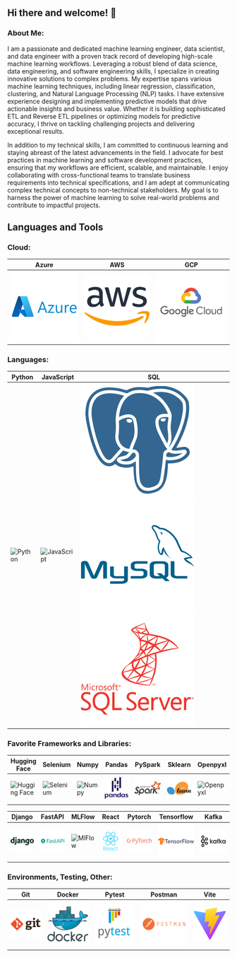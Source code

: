 ## Hi there and welcome! 👋

### About Me:
I am a passionate and dedicated machine learning engineer, data scientist, and data engineer with a proven track record of developing high-scale machine learning workflows. Leveraging a robust blend of data science, data engineering, and software engineering skills, I specialize in creating innovative solutions to complex problems. My expertise spans various machine learning techniques, including linear regression, classification, clustering, and Natural Language Processing (NLP) tasks. I have extensive experience designing and implementing predictive models that drive actionable insights and business value. Whether it is building sophisticated ETL and Reverse ETL pipelines or optimizing models for predictive accuracy, I thrive on tackling challenging projects and delivering exceptional results.

In addition to my technical skills, I am committed to continuous learning and staying abreast of the latest advancements in the field. I advocate for best practices in machine learning and software development practices, ensuring that my workflows are efficient, scalable, and maintainable. I enjoy collaborating with cross-functional teams to translate business requirements into technical specifications, and I am adept at communicating complex technical concepts to non-technical stakeholders. My goal is to harness the power of machine learning to solve real-world problems and contribute to impactful projects.

## Languages and Tools

### Cloud:
| &nbsp;&nbsp;&nbsp;Azure&nbsp;&nbsp;&nbsp; | &nbsp;&nbsp;&nbsp;AWS&nbsp;&nbsp;&nbsp; | &nbsp;&nbsp;&nbsp;&nbsp;&nbsp;&nbsp;GCP&nbsp;&nbsp;&nbsp;&nbsp;&nbsp;&nbsp; |
|-------|-----|-----|
|![Azure](https://github.com/devicons/devicon/blob/master/icons/azure/azure-original-wordmark.svg) | ![AWS](https://github.com/devicons/devicon/blob/master/icons/amazonwebservices/amazonwebservices-original-wordmark.svg) | ![GCP](https://github.com/devicons/devicon/blob/master/icons/googlecloud/googlecloud-original-wordmark.svg) |

### Languages:
| Python | JavaScript |  &nbsp;&nbsp;&nbsp;SQL&nbsp;&nbsp;&nbsp;  |
|--------|------------|-------------------------------------------|
| ![Python](https://cdn.jsdelivr.net/gh/devicons/devicon/icons/python/python-original.svg) | ![JavaScript](https://cdn.jsdelivr.net/gh/devicons/devicon/icons/javascript/javascript-original.svg)                    | ![SQL](https://github.com/devicons/devicon/blob/master/icons/postgresql/postgresql-plain.svg) ![SQL](https://github.com/devicons/devicon/blob/master/icons/mysql/mysql-plain-wordmark.svg) ![SQL](https://github.com/devicons/devicon/blob/master/icons/microsoftsqlserver/microsoftsqlserver-plain-wordmark.svg)

### Favorite Frameworks and Libraries:

| Hugging Face | Selenium | Numpy | Pandas | PySpark | Sklearn | Openpyxl |
|--------------|----------|-------|--------|---------|---------|----------|
| ![Hugging Face](https://huggingface.co/front/assets/huggingface_logo-noborder.svg) | ![Selenium](https://cdn.jsdelivr.net/gh/devicons/devicon/icons/selenium/selenium-original.svg) | ![Numpy](https://cdn.jsdelivr.net/gh/devicons/devicon/icons/numpy/numpy-original.svg) | ![Pandas](https://github.com/devicons/devicon/blob/master/icons/pandas/pandas-original-wordmark.svg) | ![Spark](https://github.com/devicons/devicon/blob/master/icons/apachespark/apachespark-original-wordmark.svg) | ![Scikitlearn](https://github.com/devicons/devicon/blob/master/icons/scikitlearn/scikitlearn-original.svg) | ![Openpyxl](https://openpyxl.readthedocs.io/en/stable/_static/logo.png) | 

 | Django | FastAPI | MLFlow | React | Pytorch | Tensorflow | &nbsp;&nbsp;Kafka&nbsp;&nbsp; |
 |--------|---------|--------|-------|---------|------------|-------------------|
 | ![Django](https://github.com/devicons/devicon/blob/master/icons/django/django-plain-wordmark.svg) | ![FastAPI](https://github.com/devicons/devicon/blob/master/icons/fastapi/fastapi-plain-wordmark.svg) | ![MlFlow](https://mlflow.org/img/mlflow-black.svg) | ![React](https://github.com/devicons/devicon/blob/master/icons/react/react-original-wordmark.svg) | ![Pytorch](https://github.com/devicons/devicon/blob/master/icons/pytorch/pytorch-plain-wordmark.svg) | ![Tensorflow](https://github.com/devicons/devicon/blob/master/icons/tensorflow/tensorflow-original-wordmark.svg) | ![Kafka](https://github.com/devicons/devicon/blob/ca28c779441053191ff11710fe24a9e6c23690d6/icons/apachekafka/apachekafka-original-wordmark.svg)

### Environments, Testing, Other:
| &nbsp;&nbsp;&nbsp;Git&nbsp;&nbsp;&nbsp; | &nbsp;&nbsp;&nbsp;Docker&nbsp;&nbsp;&nbsp; | &nbsp;&nbsp;&nbsp;Pytest&nbsp;&nbsp;&nbsp; | &nbsp;&nbsp;&nbsp;Postman&nbsp;&nbsp;&nbsp; | &nbsp;&nbsp;&nbsp;Vite&nbsp;&nbsp;&nbsp; |
|-----|--------|--------|---------|---|
|![Git](https://github.com/devicons/devicon/blob/master/icons/git/git-original-wordmark.svg) | ![Docker](https://github.com/devicons/devicon/blob/master/icons/docker/docker-original-wordmark.svg) | ![Pytest](https://github.com/devicons/devicon/blob/master/icons/pytest/pytest-original-wordmark.svg) | ![Postman](https://github.com/devicons/devicon/blob/master/icons/postman/postman-plain-wordmark.svg) | ![Vite](https://github.com/devicons/devicon/blob/master/icons/vitejs/vitejs-original.svg) |


<!--
**samlexrod/samlexrod** is a ✨ _special_ ✨ repository because its `README.md` (this file) appears on your GitHub profile.

Here are some ideas to get you started:

- 🔭 I’m currently working on ...
- 🌱 I’m currently learning ...
- 👯 I’m looking to collaborate on ...
- 🤔 I’m looking for help with ...
- 💬 Ask me about ...
- 📫 How to reach me: ...
- 😄 Pronouns: ...
- ⚡ Fun fact: ...
-->

